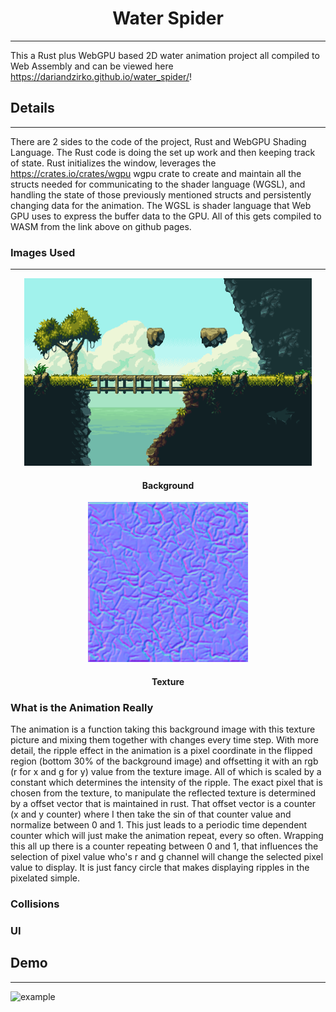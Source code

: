 <div align="center">

# Water Spider
---
</div>

This a Rust plus WebGPU based 2D water animation project all compiled to Web Assembly and can be viewed here https://dariandzirko.github.io/water_spider/!

## Details 
---

There are 2 sides to the code of the project, Rust and WebGPU Shading Language. The Rust code is doing the set up work and then keeping track of state. Rust initializes the window, leverages the https://crates.io/crates/wgpu  wgpu crate to create and maintain all the structs needed for communicating to the shader language (WGSL), and handling the state of those previously mentioned structs and persistently changing data for the animation. The WGSL is shader language that Web GPU uses to express the buffer data to the GPU. All of this gets compiled to WASM from the link above on github pages.

### Images Used
---

<div align="center">


<p align="center">
  <img width="460" height="300" src="/src/Left_Environment_Water.png">
</p>

#### Background

<p align="center">
  <img src="/src/water_normal.png">
</p>

#### Texture


</div>

### What is the Animation Really

The animation is a function taking this background image with this texture picture and mixing them together with changes every time step. With more detail, the ripple effect in the animation is a pixel coordinate in the flipped region (bottom 30% of the background image) and offsetting it with an rgb (r for x and g for y) value from the texture image. All of which is scaled by a constant which determines the intensity of the ripple. The exact pixel that is chosen from the texture, to manipulate the reflected texture is determined by a offset vector that is maintained in rust. That offset vector is a counter (x and y counter) where I then take the sin of that counter value and normalize between 0 and 1. This just leads to a periodic time dependent counter which will just make the animation repeat, every so often. Wrapping this all up there is a counter repeating between 0 and 1, that influences the selection of pixel value who's r and g channel will change the selected pixel value to display. It is just fancy circle that makes displaying ripples in the pixelated simple.

### Collisions 

### UI

## Demo
---

![example](https://github.com/ssnover/my-blaster-runs-hot/blob/demo/my-blaster-runs-hot.gif)

